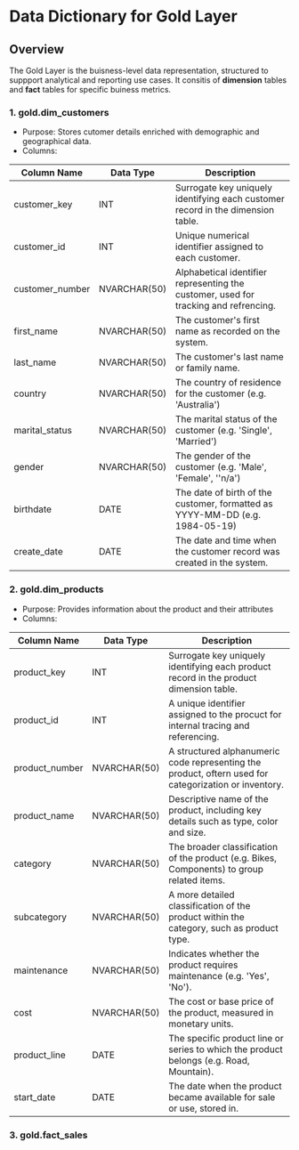 # Data Dictionary for Gold Layer
## Overview 
The Gold Layer is the buisness-level data representation, structured to suppport analytical and reporting use cases. It consitis of **dimension**
tables and **fact** tables for specific buiness metrics.

### 1. gold.dim_customers
  * Purpose: Stores cutomer details enriched with demographic and geographical data.
  * Columns:

| Column Name  | Data Type | Description |
| --- | --- | --- |
| customer_key | INT | Surrogate key uniquely identifying each customer record in the dimension table. |
| customer_id | INT | Unique numerical identifier assigned to each customer. |
| customer_number | NVARCHAR(50) | Alphabetical identifier representing the customer, used for tracking and refrencing. |
| first_name | NVARCHAR(50) | The customer's first name as recorded on the system. |
| last_name | NVARCHAR(50) | The customer's last name or family name. |
| country | NVARCHAR(50) | The country of residence for the customer (e.g. 'Australia') |
| marital_status| NVARCHAR(50) | The marital status of the customer (e.g. 'Single', 'Married') |
| gender | NVARCHAR(50) | The gender of the customer (e.g. 'Male', 'Female', ''n/a') |
| birthdate | DATE | The date of birth of the customer, formatted as YYYY-MM-DD (e.g. 1984-05-19) |
| create_date | DATE | The date and time when the customer record was created in the system. |

### 2. gold.dim_products
 * Purpose: Provides information about the product and their attributes
 * Columns:

| Column Name  | Data Type | Description |
| --- | --- | --- |
| product_key | INT | Surrogate key uniquely identifying each product record in the product dimension table. |
| product_id | INT | A unique identifier assigned to the procuct for internal tracing and referencing. |
| product_number | NVARCHAR(50) | A structured alphanumeric code representing the product, oftern used for categorization or inventory. |
| product_name | NVARCHAR(50) | Descriptive name of the product, including key details such as type, color and size. |
| category | NVARCHAR(50) | The broader classification of the product (e.g. Bikes, Components) to group related items. |
| subcategory | NVARCHAR(50) | A more detailed classification of the product within the category, such as product type. |
| maintenance | NVARCHAR(50) | Indicates whether the product requires maintenance (e.g. 'Yes', 'No'). |
| cost | NVARCHAR(50) | The cost or base price of the product, measured in monetary units. |
| product_line | DATE | The specific product line or series to which the product belongs (e.g. Road, Mountain). |
| start_date | DATE | The date when the product became available for sale or use, stored in. |

### 3. gold.fact_sales


